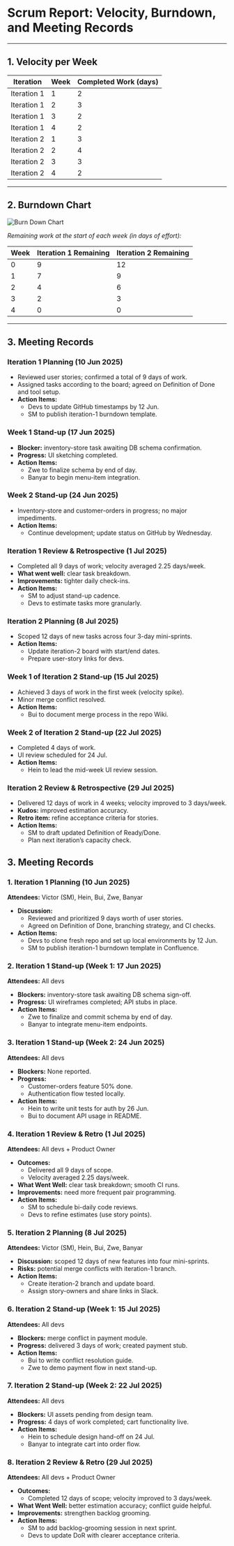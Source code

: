 # Scrum Report: Velocity, Burndown, and Meeting Records

---

## 1. Velocity per Week

| Iteration    | Week | Completed Work (days) |
|--------------|------|-----------------------|
| Iteration 1  | 1    | 2                     |
| Iteration 1  | 2    | 3                     |
| Iteration 1  | 3    | 2                     |
| Iteration 1  | 4    | 2                     |
| Iteration 2  | 1    | 3                     |
| Iteration 2  | 2    | 4                     |
| Iteration 2  | 3    | 3                     |
| Iteration 2  | 4    | 2                     |

---

## 2. Burndown Chart

![Burn Down Chart](burndown_chart.png)

_Remaining work at the start of each week (in days of effort):_

| Week | Iteration 1 Remaining | Iteration 2 Remaining |
|------|-----------------------|-----------------------|
| 0    | 9                     | 12                    |
| 1    | 7                     | 9                     |
| 2    | 4                     | 6                     |
| 3    | 2                     | 3                     |
| 4    | 0                     | 0                     |

---

## 3. Meeting Records

### Iteration 1 Planning (10 Jun 2025)
- Reviewed user stories; confirmed a total of 9 days of work.  
- Assigned tasks according to the board; agreed on Definition of Done and tool setup.  
- **Action Items:**  
  - Devs to update GitHub timestamps by 12 Jun.  
  - SM to publish iteration-1 burndown template.

### Week 1 Stand-up (17 Jun 2025)
- **Blocker:** inventory-store task awaiting DB schema confirmation.  
- **Progress:** UI sketching completed.  
- **Action Items:**  
  - Zwe to finalize schema by end of day.  
  - Banyar to begin menu-item integration.

### Week 2 Stand-up (24 Jun 2025)
- Inventory-store and customer-orders in progress; no major impediments.  
- **Action Items:**  
  - Continue development; update status on GitHub by Wednesday.

### Iteration 1 Review & Retrospective (1 Jul 2025)
- Completed all 9 days of work; velocity averaged 2.25 days/week.  
- **What went well:** clear task breakdown.  
- **Improvements:** tighter daily check-ins.  
- **Action Items:**  
  - SM to adjust stand-up cadence.  
  - Devs to estimate tasks more granularly.

### Iteration 2 Planning (8 Jul 2025)
- Scoped 12 days of new tasks across four 3-day mini-sprints.  
- **Action Items:**  
  - Update iteration-2 board with start/end dates.  
  - Prepare user-story links for devs.

### Week 1 of Iteration 2 Stand-up (15 Jul 2025)
- Achieved 3 days of work in the first week (velocity spike).  
- Minor merge conflict resolved.  
- **Action Items:**  
  - Bui to document merge process in the repo Wiki.

### Week 2 of Iteration 2 Stand-up (22 Jul 2025)
- Completed 4 days of work.  
- UI review scheduled for 24 Jul.  
- **Action Items:**  
  - Hein to lead the mid-week UI review session.

### Iteration 2 Review & Retrospective (29 Jul 2025)
- Delivered 12 days of work in 4 weeks; velocity improved to 3 days/week.  
- **Kudos:** improved estimation accuracy.  
- **Retro item:** refine acceptance criteria for stories.  
- **Action Items:**  
  - SM to draft updated Definition of Ready/Done.  
  - Plan next iteration’s capacity check.
## 3. Meeting Records

### 1. Iteration 1 Planning (10 Jun 2025)  
**Attendees:** Victor (SM), Hein, Bui, Zwe, Banyar  
- **Discussion:**  
  - Reviewed and prioritized 9 days worth of user stories.  
  - Agreed on Definition of Done, branching strategy, and CI checks.  
- **Action Items:**  
  - Devs to clone fresh repo and set up local environments by 12 Jun.  
  - SM to publish iteration-1 burndown template in Confluence.

### 2. Iteration 1 Stand-up (Week 1: 17 Jun 2025)  
**Attendees:** All devs  
- **Blockers:** inventory-store task awaiting DB schema sign-off.  
- **Progress:** UI wireframes completed; API stubs in place.  
- **Action Items:**  
  - Zwe to finalize and commit schema by end of day.  
  - Banyar to integrate menu-item endpoints.

### 3. Iteration 1 Stand-up (Week 2: 24 Jun 2025)  
**Attendees:** All devs  
- **Blockers:** None reported.  
- **Progress:**  
  - Customer-orders feature 50% done.  
  - Authentication flow tested locally.  
- **Action Items:**  
  - Hein to write unit tests for auth by 26 Jun.  
  - Bui to document API usage in README.

### 4. Iteration 1 Review & Retro (1 Jul 2025)  
**Attendees:** All devs + Product Owner  
- **Outcomes:**  
  - Delivered all 9 days of scope.  
  - Velocity averaged 2.25 days/week.  
- **What Went Well:** clear task breakdown; smooth CI runs.  
- **Improvements:** need more frequent pair programming.  
- **Action Items:**  
  - SM to schedule bi-daily code reviews.  
  - Devs to refine estimates (use story points).

### 5. Iteration 2 Planning (8 Jul 2025)  
**Attendees:** Victor (SM), Hein, Bui, Zwe, Banyar  
- **Discussion:** scoped 12 days of new features into four mini-sprints.  
- **Risks:** potential merge conflicts with iteration-1 branch.  
- **Action Items:**  
  - Create iteration-2 branch and update board.  
  - Assign story-owners and share links in Slack.

### 6. Iteration 2 Stand-up (Week 1: 15 Jul 2025)  
**Attendees:** All devs  
- **Blockers:** merge conflict in payment module.  
- **Progress:** delivered 3 days of work; created payment stub.  
- **Action Items:**  
  - Bui to write conflict resolution guide.  
  - Zwe to demo payment flow in next stand-up.

### 7. Iteration 2 Stand-up (Week 2: 22 Jul 2025)  
**Attendees:** All devs  
- **Blockers:** UI assets pending from design team.  
- **Progress:** 4 days of work completed; cart functionality live.  
- **Action Items:**  
  - Hein to schedule design hand-off on 24 Jul.  
  - Banyar to integrate cart into order flow.

### 8. Iteration 2 Review & Retro (29 Jul 2025)  
**Attendees:** All devs + Product Owner  
- **Outcomes:**  
  - Completed 12 days of scope; velocity improved to 3 days/week.  
- **What Went Well:** better estimation accuracy; conflict guide helpful.  
- **Improvements:** strengthen backlog grooming.  
- **Action Items:**  
  - SM to add backlog-grooming session in next sprint.  
  - Devs to update DoR with clearer acceptance criteria.
